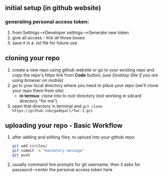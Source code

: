 ## initial setup (in github website)
### generating personal access token:
1. from Settings-->Developer settings-->Generate new token
2. give all access - tick all those boxes
1. save it in a .txt file for future use

## cloning your repo  
1. create a new repo using github website or go to your existing repo and copy the repo's https link from **Code** button; _(use Desktop Site if you are using browser on mobile)_
1. go to your local directory where you need to place your repo (we'll clone your repo there from site)
    * **in termux**: clone into to root directory (not working in sdcard directory "for me")
1. open that directory in terminal and `git clone https://github.com/gadepall/fwc-1.git `

## uploading your repo - **Basic Workflow**
1. after adding and editing files; to upload into your github repo:
    ```bash
    git add circles/
    git commit -m "mandatory message"
    git push
    ```
1. usually command line prompts for git username, then it asks for password-->enter the personal access token here
